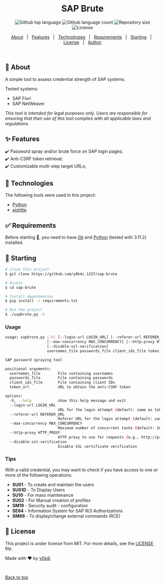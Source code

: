 <h1 align="center">SAP Brute</h1>

<p align="center">
  <img alt="Github top language" src="https://img.shields.io/github/languages/top/y0k4i-1337/sap-brute?color=56BEB8">

  <img alt="Github language count" src="https://img.shields.io/github/languages/count/y0k4i-1337/sap-brute?color=56BEB8">

  <img alt="Repository size" src="https://img.shields.io/github/repo-size/y0k4i-1337/sap-brute?color=56BEB8">

  <img alt="License" src="https://img.shields.io/github/license/y0k4i-1337/sap-brute?color=56BEB8">

  <!-- <img alt="Github issues" src="https://img.shields.io/github/issues/y0k4i-1337/sap-brute?color=56BEB8" /> -->

  <!-- <img alt="Github forks" src="https://img.shields.io/github/forks/y0k4i-1337/sap-brute?color=56BEB8" /> -->

  <!-- <img alt="Github stars" src="https://img.shields.io/github/stars/y0k4i-1337/sap-brute?color=56BEB8" /> -->
</p>

<!-- Status -->

<p align="center">
  <a href="#dart-about">About</a> &#xa0; | &#xa0;
  <a href="#sparkles-features">Features</a> &#xa0; | &#xa0;
  <a href="#rocket-technologies">Technologies</a> &#xa0; | &#xa0;
  <a href="#white_check_mark-requirements">Requirements</a> &#xa0; | &#xa0;
  <a href="#checkered_flag-starting">Starting</a> &#xa0; | &#xa0;
  <a href="#memo-license">License</a> &#xa0; | &#xa0;
  <a href="https://github.com/y0k4i-1337" target="_blank">Author</a>
</p>

<br>

## :dart: About ##

A simple tool to assess credential strength of SAP systems.

Tested systems:

- SAP Fiori
- SAP NetWeaver

*This tool is intended for legal purposes only. Users are responsible for ensuring that their use of this tool complies with all applicable laws and regulations.*

## :sparkles: Features ##

:heavy_check_mark: Password spray and/or brute force on SAP login pages;\
:heavy_check_mark: Anti-CSRF token retrieval;\
:heavy_check_mark: Customizable multi-step target URLs;

## :rocket: Technologies ##

The following tools were used in this project:

- [Python](https://www.python.org)
- [aiohttp](https://docs.aiohttp.org/en/stable/index.html)

## :white_check_mark: Requirements ##

Before starting :checkered_flag:, you need to have [Git](https://git-scm.com)
and [Python](https://www.python.org) (tested with 3.11.2) installed.

## :checkered_flag: Starting ##

```bash
# Clone this project
$ git clone https://github.com/y0k4i-1337/sap-brute

# Access
$ cd sap-brute

# Install dependencies
$ pip install -r requirements.txt

# Run the project
$ ./sapbrute.py -h

```

### Usage ###

```bash
usage: sapbrute.py [-h] [--login-url LOGIN_URL] [--referer-url REFERER_URL]
                   [--max-concurrency MAX_CONCURRENCY] [--http-proxy HTTP_PROXY]
                   [--disable-ssl-verification]
                   usernames_file passwords_file client_ids_file token_url

SAP password spraying tool

positional arguments:
  usernames_file        File containing usernames
  passwords_file        File containing passwords
  client_ids_file       File containing client IDs
  token_url             URL to obtain the anti-CSRF token

options:
  -h, --help            show this help message and exit
  --login-url LOGIN_URL
                        URL for the login attempt (default: same as token URL)
  --referer-url REFERER_URL
                        Referer URL for the login attempt (default: same as token URL)
  --max-concurrency MAX_CONCURRENCY
                        Maximum number of concurrent tasks (default: 10)
  --http-proxy HTTP_PROXY
                        HTTP proxy to use for requests (e.g., http://proxy.example.com:8080)
  --disable-ssl-verification
                        Disable SSL certificate verification
```

### Tips ###

With a valid credential, you may want to check if you have access to one or
more of the following operations:

- **SU01** - To create and maintain the users
- **SU01D** - To Display Users
- **SU10** - For mass maintenance
- **SU02** - For Manual creation of profiles
- **SM19** - Security audit - configuration
- **SE84** - Information System for SAP R/3 Authorizations
- **SM69** - To display/change external commands (RCE)

## :memo: License ##

This project is under license from MIT. For more details, see the [LICENSE](LICENSE.md) file.

Made with :heart: by <a href="https://github.com/y0k4i-1337" target="_blank">y0k4i</a>

&#xa0;

<a href="#top">Back to top</a>
